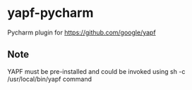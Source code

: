 # yapf-pycharm
Pycharm plugin for https://github.com/google/yapf

## Note
YAPF must be pre-installed and could be invoked using sh -c /usr/local/bin/yapf command
